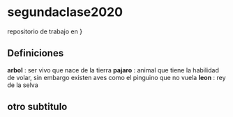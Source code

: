 # segundaclase2020
repositorio de trabajo en }

## Definiciones


**arbol** : ser vivo que nace de la tierra
**pajaro** : animal que tiene la habilidad de volar, sin embargo existen aves como el pinguino que no vuela 
**leon** : rey de la selva

## otro subtitulo